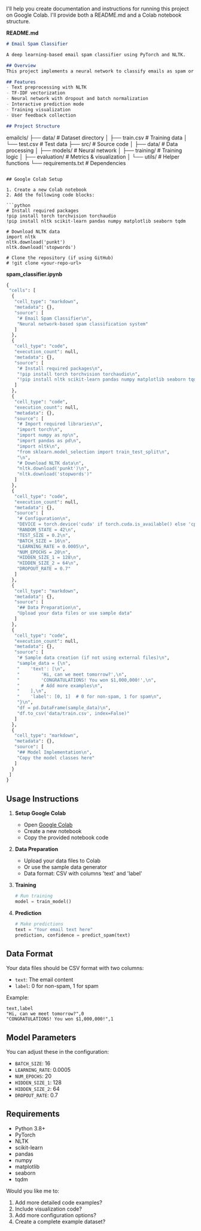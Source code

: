 I'll help you create documentation and instructions for running this project on Google Colab. I'll provide both a README.md and a Colab notebook structure.

**README.md**
```markdown
# Email Spam Classifier

A deep learning-based email spam classifier using PyTorch and NLTK.

## Overview
This project implements a neural network to classify emails as spam or non-spam using text processing and deep learning techniques.

## Features
- Text preprocessing with NLTK
- TF-IDF vectorization
- Neural network with dropout and batch normalization
- Interactive prediction mode
- Training visualization
- User feedback collection

## Project Structure
```
emailcls/
├── data/                  # Dataset directory
│   ├── train.csv         # Training data
│   └── test.csv          # Test data
├── src/                  # Source code
│   ├── data/            # Data processing
│   ├── models/          # Neural network
│   ├── training/        # Training logic
│   ├── evaluation/      # Metrics & visualization
│   └── utils/           # Helper functions
└── requirements.txt     # Dependencies
```

## Google Colab Setup

1. Create a new Colab notebook
2. Add the following code blocks:

```python
# Install required packages
!pip install torch torchvision torchaudio
!pip install nltk scikit-learn pandas numpy matplotlib seaborn tqdm

# Download NLTK data
import nltk
nltk.download('punkt')
nltk.download('stopwords')

# Clone the repository (if using GitHub)
# !git clone <your-repo-url>
```

**spam_classifier.ipynb**
```python
{
 "cells": [
  {
   "cell_type": "markdown",
   "metadata": {},
   "source": [
    "# Email Spam Classifier\n",
    "Neural network-based spam classification system"
   ]
  },
  {
   "cell_type": "code",
   "execution_count": null,
   "metadata": {},
   "source": [
    "# Install required packages\n",
    "!pip install torch torchvision torchaudio\n",
    "!pip install nltk scikit-learn pandas numpy matplotlib seaborn tqdm"
   ]
  },
  {
   "cell_type": "code",
   "execution_count": null,
   "metadata": {},
   "source": [
    "# Import required libraries\n",
    "import torch\n",
    "import numpy as np\n",
    "import pandas as pd\n",
    "import nltk\n",
    "from sklearn.model_selection import train_test_split\n",
    "\n",
    "# Download NLTK data\n",
    "nltk.download('punkt')\n",
    "nltk.download('stopwords')"
   ]
  },
  {
   "cell_type": "code",
   "execution_count": null,
   "metadata": {},
   "source": [
    "# Configuration\n",
    "DEVICE = torch.device('cuda' if torch.cuda.is_available() else 'cpu')\n",
    "RANDOM_STATE = 42\n",
    "TEST_SIZE = 0.2\n",
    "BATCH_SIZE = 16\n",
    "LEARNING_RATE = 0.0005\n",
    "NUM_EPOCHS = 20\n",
    "HIDDEN_SIZE_1 = 128\n",
    "HIDDEN_SIZE_2 = 64\n",
    "DROPOUT_RATE = 0.7"
   ]
  },
  {
   "cell_type": "markdown",
   "metadata": {},
   "source": [
    "## Data Preparation\n",
    "Upload your data files or use sample data"
   ]
  },
  {
   "cell_type": "code",
   "execution_count": null,
   "metadata": {},
   "source": [
    "# Sample data creation (if not using external files)\n",
    "sample_data = {\n",
    "    'text': [\n",
    "        'Hi, can we meet tomorrow?',\n",
    "        'CONGRATULATIONS! You won $1,000,000!',\n",
    "        # Add more examples\n",
    "    ],\n",
    "    'label': [0, 1]  # 0 for non-spam, 1 for spam\n",
    "}\n",
    "df = pd.DataFrame(sample_data)\n",
    "df.to_csv('data/train.csv', index=False)"
   ]
  },
  {
   "cell_type": "markdown",
   "metadata": {},
   "source": [
    "## Model Implementation\n",
    "Copy the model classes here"
   ]
  }
 ]
}
```

## Usage Instructions

1. **Setup Google Colab**
   - Open [Google Colab](https://colab.research.google.com)
   - Create a new notebook
   - Copy the provided notebook code

2. **Data Preparation**
   - Upload your data files to Colab
   - Or use the sample data generator
   - Data format: CSV with columns 'text' and 'label'

3. **Training**
   ```python
   # Run training
   model = train_model()
   ```

4. **Prediction**
   ```python
   # Make predictions
   text = "Your email text here"
   prediction, confidence = predict_spam(text)
   ```

## Data Format
Your data files should be CSV format with two columns:
- `text`: The email content
- `label`: 0 for non-spam, 1 for spam

Example:
```csv
text,label
"Hi, can we meet tomorrow?",0
"CONGRATULATIONS! You won $1,000,000!",1
```

## Model Parameters
You can adjust these in the configuration:
- `BATCH_SIZE`: 16
- `LEARNING_RATE`: 0.0005
- `NUM_EPOCHS`: 20
- `HIDDEN_SIZE_1`: 128
- `HIDDEN_SIZE_2`: 64
- `DROPOUT_RATE`: 0.7

## Requirements
- Python 3.8+
- PyTorch
- NLTK
- scikit-learn
- pandas
- numpy
- matplotlib
- seaborn
- tqdm

Would you like me to:
1. Add more detailed code examples?
2. Include visualization code?
3. Add more configuration options?
4. Create a complete example dataset?
